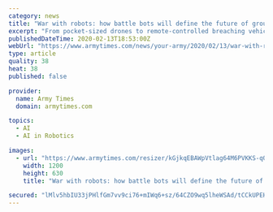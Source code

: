 ```yaml
---
category: news
title: "War with robots: how battle bots will define the future of ground combat"
excerpt: "From pocket-sized drones to remote-controlled breaching vehicles, the Army is injecting robots across formations."
publishedDateTime: 2020-02-13T18:53:00Z
webUrl: "https://www.armytimes.com/news/your-army/2020/02/13/war-with-robots-how-battle-bots-will-define-the-future-of-ground-combat/"
type: article
quality: 38
heat: 38
published: false

provider:
  name: Army Times
  domain: armytimes.com

topics:
  - AI
  - AI in Robotics

images:
  - url: "https://www.armytimes.com/resizer/kGjkqEBAWpVtlag64M6PVKKS-qQ=/1200x630/filters:quality(100)/arc-anglerfish-arc2-prod-mco.s3.amazonaws.com/public/QIB2BZZXXVAWFAHC757FZZ7J6Q.jpg"
    width: 1200
    height: 630
    title: "War with robots: how battle bots will define the future of ground combat"

secured: "lMlv5hbIU33jPHlfGm7vv9ci76+mIWq6+sz/64CZO9wq5lheWSAd/tCCkUPEHM9bkPV2NAJnRgxlcT7xr3V+wrtBlBPiaoOHhupu/L52Gn12vTtMToOvGlF5EEYq50YYff1WBCDCyXOBtCGYQMgfJFkoCzFkdW4FvlDft3BMYCPQptrDgQ9vEvTrOZfMGmWB4O8l84S8oJCEaif0qfhz1pkwFt01rV8ogdzByx/OBd0NyV+TTOaefrQtVXvrm7bm4gYyJi7ZgDKzdKLzwQJTUcv3+lerjQe51Zv9dF7nlynBxjrLcomn/2EdM+peAVYPP9H3XT1Q6JeutFI9ES5PapOz20AGkH+YAxza3EubSLhS6Do6StKeni5gn9IUiRA6iGoXsqjunrq67aR1zmmLg9Gyf948YsAqRs0Y6rfmJF1BCxq82qcrmG2eQlfs2o/FVoaPGFcT/+o5nuTfrjhoQU0WqIq61hmuMdxqISwhzbo=;+eWBbdVzjrDLnI5tpQrLgg=="
---
```


